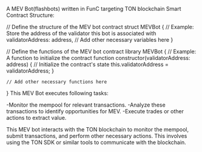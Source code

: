 A MEV Bot(flashbots) written in FunC targeting TON blockchain
Smart Contract Structure: 

// Define the structure of the MEV bot contract
struct MEVBot {
    // Example: Store the address of the validator this bot is associated with
    validatorAddress: address,
    // Add other necessary variables here
}

// Define the functions of the MEV bot contract
library MEVBot {
    // Example: A function to initialize the contract
    function constructor(validatorAddress: address) {
        // Initialize the contract's state
        this.validatorAddress = validatorAddress;
    }

    // Add other necessary functions here
}
This MEV Bot executes following tasks: 

-Monitor the mempool for relevant transactions.
-Analyze these transactions to identify opportunities for MEV.
-Execute trades or other actions to extract value.

This MEV bot interacts with the TON blockchain to monitor the mempool, submit transactions, and perform other necessary actions. This involves using the TON SDK or similar tools to communicate with the blockchain.

